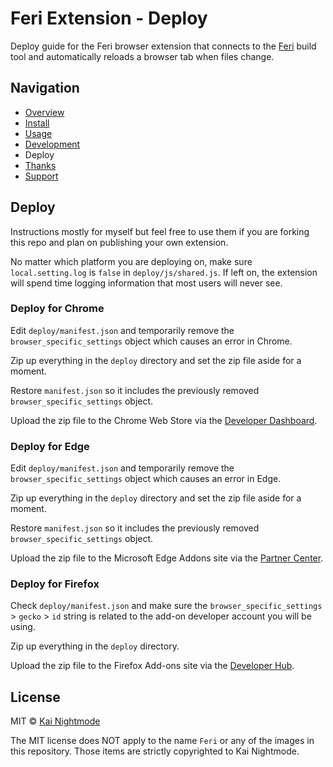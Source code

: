# Feri Extension - Deploy

Deploy guide for the Feri browser extension that connects to the [Feri](https://github.com/nightmode/feri) build tool and automatically reloads a browser tab when files change.

## Navigation

* [Overview](../README.md#overview)
* [Install](../README.md#install)
* [Usage](usage.md#usage)
* [Development](development.md#development)
* Deploy
* [Thanks](../README.md#thanks)
* [Support](../README.md#support)

## Deploy

Instructions mostly for myself but feel free to use them if you are forking this repo and plan on publishing your own extension.

No matter which platform you are deploying on, make sure `local.setting.log` is `false` in `deploy/js/shared.js`. If left on, the extension will spend time logging information that most users will never see.

### Deploy for Chrome

Edit `deploy/manifest.json` and temporarily remove the `browser_specific_settings` object which causes an error in Chrome.

Zip up everything in the `deploy` directory and set the zip file aside for a moment.

Restore `manifest.json` so it includes the previously removed `browser_specific_settings` object.

Upload the zip file to the Chrome Web Store via the [Developer Dashboard](https://chrome.google.com/webstore/developer/dashboard).

### Deploy for Edge

Edit `deploy/manifest.json` and temporarily remove the `browser_specific_settings` object which causes an error in Edge.

Zip up everything in the `deploy` directory and set the zip file aside for a moment.

Restore `manifest.json` so it includes the previously removed `browser_specific_settings` object.

Upload the zip file to the Microsoft Edge Addons site via the [Partner Center](https://partner.microsoft.com/en-us/dashboard/microsoftedge/overview).

### Deploy for Firefox

Check `deploy/manifest.json` and make sure the `browser_specific_settings` > `gecko` > `id` string is related to the add-on developer account you will be using.

Zip up everything in the `deploy` directory.

Upload the zip file to the Firefox Add-ons site via the [Developer Hub](https://addons.mozilla.org/en-US/developers/addons).

## License

MIT © [Kai Nightmode](https://twitter.com/kai_nightmode)

The MIT license does NOT apply to the name `Feri` or any of the images in this repository. Those items are strictly copyrighted to Kai Nightmode.